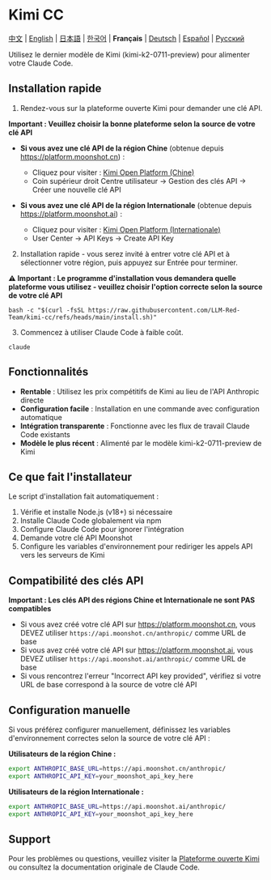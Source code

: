 # Kimi CC

[中文](README.md) | [English](README_EN.md) | [日本語](README_JA.md) | [한국어](README_KO.md) | **Français** | [Deutsch](README_DE.md) | [Español](README_ES.md) | [Русский](README_RU.md)

Utilisez le dernier modèle de Kimi (kimi-k2-0711-preview) pour alimenter votre Claude Code.

## Installation rapide

1. Rendez-vous sur la plateforme ouverte Kimi pour demander une clé API.

**Important : Veuillez choisir la bonne plateforme selon la source de votre clé API**

- **Si vous avez une clé API de la région Chine** (obtenue depuis https://platform.moonshot.cn) :
  - Cliquez pour visiter : [Kimi Open Platform (Chine)](https://platform.moonshot.cn/)
  - Coin supérieur droit Centre utilisateur -> Gestion des clés API -> Créer une nouvelle clé API

- **Si vous avez une clé API de la région Internationale** (obtenue depuis https://platform.moonshot.ai) :
  - Cliquez pour visiter : [Kimi Open Platform (Internationale)](https://platform.moonshot.ai/)
  - User Center -> API Keys -> Create API Key

2. Installation rapide - vous serez invité à entrer votre clé API et à sélectionner votre région, puis appuyez sur Entrée pour terminer.

**⚠️ Important : Le programme d'installation vous demandera quelle plateforme vous utilisez - veuillez choisir l'option correcte selon la source de votre clé API**

```shell
bash -c "$(curl -fsSL https://raw.githubusercontent.com/LLM-Red-Team/kimi-cc/refs/heads/main/install.sh)"
```

3. Commencez à utiliser Claude Code à faible coût.

```shell
claude
```

## Fonctionnalités

- **Rentable** : Utilisez les prix compétitifs de Kimi au lieu de l'API Anthropic directe
- **Configuration facile** : Installation en une commande avec configuration automatique
- **Intégration transparente** : Fonctionne avec les flux de travail Claude Code existants
- **Modèle le plus récent** : Alimenté par le modèle kimi-k2-0711-preview de Kimi

## Ce que fait l'installateur

Le script d'installation fait automatiquement :
1. Vérifie et installe Node.js (v18+) si nécessaire
2. Installe Claude Code globalement via npm
3. Configure Claude Code pour ignorer l'intégration
4. Demande votre clé API Moonshot
5. Configure les variables d'environnement pour rediriger les appels API vers les serveurs de Kimi

## Compatibilité des clés API

**Important : Les clés API des régions Chine et Internationale ne sont PAS compatibles**

- Si vous avez créé votre clé API sur https://platform.moonshot.cn, vous DEVEZ utiliser `https://api.moonshot.cn/anthropic/` comme URL de base
- Si vous avez créé votre clé API sur https://platform.moonshot.ai, vous DEVEZ utiliser `https://api.moonshot.ai/anthropic/` comme URL de base
- Si vous rencontrez l'erreur "Incorrect API key provided", vérifiez si votre URL de base correspond à la source de votre clé API

## Configuration manuelle

Si vous préférez configurer manuellement, définissez les variables d'environnement correctes selon la source de votre clé API :

**Utilisateurs de la région Chine :**
```bash
export ANTHROPIC_BASE_URL=https://api.moonshot.cn/anthropic/
export ANTHROPIC_API_KEY=your_moonshot_api_key_here
```

**Utilisateurs de la région Internationale :**
```bash
export ANTHROPIC_BASE_URL=https://api.moonshot.ai/anthropic/
export ANTHROPIC_API_KEY=your_moonshot_api_key_here
```

## Support

Pour les problèmes ou questions, veuillez visiter la [Plateforme ouverte Kimi](https://platform.moonshot.cn/) ou consultez la documentation originale de Claude Code. 